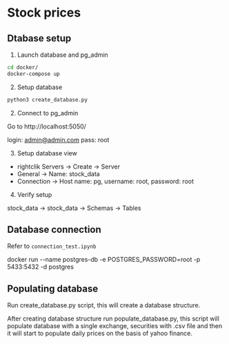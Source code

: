 # Stock prices 

## Dtabase setup

1. Launch database and pg_admin

```bash
cd docker/
docker-compose up
```

2. Setup database

```bash
python3 create_database.py
```

2. Connect to pg_admin

Go to http://localhost:5050/

login: admin@admin.com
pass: root

3. Setup database view

- rightclik Servers -> Create -> Server
- General -> Name: stock_data
- Connection -> Host name: pg, username: root, password: root

4. Verify setup

stock_data -> stock_data -> Schemas -> Tables

## Database connection

Refer to `connection_test.ipynb`

docker run --name postgres-db -e POSTGRES_PASSWORD=root -p 5433:5432 -d postgres

## Populating database

Run create_database.py script, this will create a database structure.

After creating database structure run populate_database.py, this script will populate
database with a single exchange, securities with .csv file and then it will start to populate
daily prices on the basis of yahoo finance.